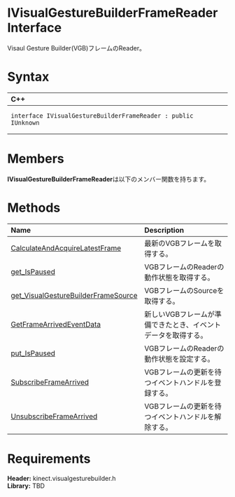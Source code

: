 IVisualGestureBuilderFrameReader Interface  
==========================================  

Visaul Gesture Builder(VGB)フレームのReader。 <span id="syntaxSection"></span>

Syntax  
======  

<table>
<colgroup>
<col width="100%" />
</colgroup>
<thead>
<tr class="header">
<th align="left">C++</th>
</tr>
</thead>
<tbody>
<tr class="odd">
<td align="left"><pre><code>interface IVisualGestureBuilderFrameReader : public IUnknown</code></pre></td>
</tr>
</tbody>
</table>

<span id="classMembersSection"></span>

Members  
=======  

**IVisualGestureBuilderFrameReader**は以下のメンバー関数を持ちます。  

<span id="publicmethodsSection"></span>

Methods  
=======  

<table>
<colgroup>
<col width="30%" />
<col width="60%" />
</colgroup>
<thead>
<tr class="header">
<th align="left">Name</th>
<th align="left">Description</th>
</tr>
</thead>
<tbody>
<tr class="odd">
<td align="left"><a href="IVisualGestureBuilderFrameReader/Methods/CalculateAndAcquireLatestF.md">CalculateAndAcquireLatestFrame</a></td>
<td align="left">最新のVGBフレームを取得する。</td>
</tr>
<tr class="even">
<td align="left"><a href="IVisualGestureBuilderFrameReader/Methods/get_IsPaused_Method.md">get_IsPaused</a></td>
<td align="left">VGBフレームのReaderの動作状態を取得する。</td>
</tr>
<tr class="odd">
<td align="left"><a href="IVisualGestureBuilderFrameReader/Methods/get_FrameSource_Method.md">get_VisualGestureBuilderFrameSource</a></td>
<td align="left">VGBフレームのSourceを取得する。</td>
</tr>
<tr class="even">
<td align="left"><a href="IVisualGestureBuilderFrameReader/Methods/GetFrameArrivedEventData.md">GetFrameArrivedEventData</a></td>
<td align="left">新しいVGBフレームが準備できたとき、イベントデータを取得する。</td>
</tr>
<tr class="odd">
<td align="left"><a href="IVisualGestureBuilderFrameReader/Methods/put_IsPaused_Method.md">put_IsPaused</a></td>
<td align="left">VGBフレームのReaderの動作状態を設定する。</td>
</tr>
<tr class="even">
<td align="left"><a href="IVisualGestureBuilderFrameReader/Methods/SubscribeFrameArrived_Method.md">SubscribeFrameArrived</a></td>
<td align="left">VGBフレームの更新を待つイベントハンドルを登録する。</td>
</tr>
<tr class="odd">
<td align="left"><a href="IVisualGestureBuilderFrameReader/Methods/UnsubscribeFrameArrived.md">UnsubscribeFrameArrived</a></td>
<td align="left">VGBフレームの更新を待つイベントハンドルを解除する。</td>
</tr>
</tbody>
</table>

<span id="requirements"></span>

Requirements  
============  

**Header:** kinect.visualgesturebuilder.h  
**Library:** TBD  



<!--Please do not edit the data in the comment block below.-->
<!--
TOCTitle : IVisualGestureBuilderFrameReader Interface
RLTitle : IVisualGestureBuilderFrameReader Interface
KeywordK : IVisualGestureBuilderFrameReader interface, about
HelpPriority : 2
TopicType : apiref
KeywordF : IVisualGestureBuilderFrameReader
KeywordF : Microsoft.Kinect.visualgesturebuilder.IVisualGestureBuilderFrameReader
KeywordA : T:Microsoft.Kinect.visualgesturebuilder.IVisualGestureBuilderFrameReader
AssetID : T:Microsoft.Kinect.visualgesturebuilder.IVisualGestureBuilderFrameReader
Locale : en-us
CommunityContent : 1
APIType : Managed
APILocation : 
APIName : Microsoft.Kinect.visualgesturebuilder.IVisualGestureBuilderFrameReader
TargetOS : Windows
TopicType : kbSyntax
DevLang : C++
DocSet : K4Wv2
ProjType : K4Wv2Proj
Technology : Kinect for Windows
Product : Kinect for Windows SDK v2
productversion : 20
-->
